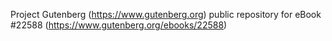 Project Gutenberg (https://www.gutenberg.org) public repository for eBook #22588 (https://www.gutenberg.org/ebooks/22588)
